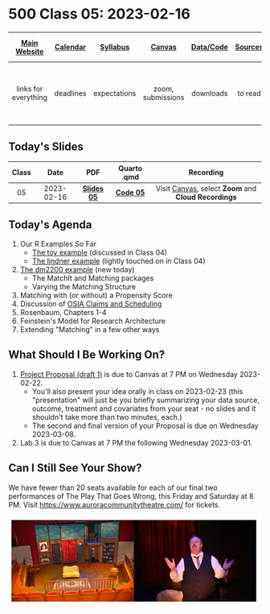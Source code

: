 # 500 Class 05: 2023-02-16

[Main Website](https://thomaselove.github.io/500-2023/) | [Calendar](https://thomaselove.github.io/500-2023/calendar.html) | [Syllabus](https://thomaselove.github.io/500-syllabus-2023) | [Canvas](https://canvas.case.edu) | [Data/Code](https://github.com/THOMASELOVE/500-data) |  [Sources](https://github.com/THOMASELOVE/500-classes-2023/tree/main/sources) | For help, email
:-----------: | :--------------: | :----------: | :---------: | :-------------: | :------: | :-----------: 
links for everything | deadlines | expectations | zoom, submissions | downloads | to read | `Thomas` dot `Love` at `case` dot `edu`

## Today's Slides

Class | Date | PDF | Quarto .qmd | Recording
:---: | :--------: | :------: | :------: | :-------------:
05 | 2023-02-16 | **[Slides 05](https://github.com/THOMASELOVE/500-slides-2023/blob/main/500_slides05.pdf)** | **[Code 05](https://github.com/THOMASELOVE/500-slides-2023/blob/main/500_slides05.qmd)** | Visit [Canvas](https://canvas.case.edu/), select **Zoom** and **Cloud Recordings**

## Today's Agenda

1. Our R Examples So Far
    - [The toy example](https://github.com/THOMASELOVE/500-data/tree/master/toy) (discussed in Class 04)
    - [The lindner example](https://github.com/THOMASELOVE/500-data/tree/master/lindner) (lightly touched on in Class 04)
2. [The dm2200 example](https://github.com/THOMASELOVE/500-data/tree/master/dm2200) (new today)
    - The MatchIt and Matching packages
    - Varying the Matching Structure
3. Matching with (or without) a Propensity Score
4. Discussion of [OSIA Claims and Scheduling](https://github.com/THOMASELOVE/500-osia-2023/blob/main/claims.md)
5. Rosenbaum, Chapters 1-4
6. Feinstein's Model for Research Architecture
7. Extending "Matching" in a few other ways

## What Should I Be Working On?

1. [Project Proposal (draft 1)](https://thomaselove.github.io/500-2023/proj500.html) is due to Canvas at 7 PM on Wednesday 2023-02-22.
    - You'll also present your idea orally in class on 2023-02-23 (this "presentation" will just be you briefly summarizing your data source, outcome, treatment and covariates from your seat - no slides and it shouldn't take more than two minutes, each.)
    - The second and final version of your Proposal is due on Wednesday 2023-03-08.
2. Lab 3 is due to Canvas at 7 PM the following Wednesday 2023-03-01.

## Can I Still See Your Show?

We have fewer than 20 seats available for each of our final two performances of The Play That Goes Wrong, this Friday and Saturday at 8 PM. Visit https://www.auroracommunitytheatre.com/ for tickets.

![](two_TPTGW.png)
